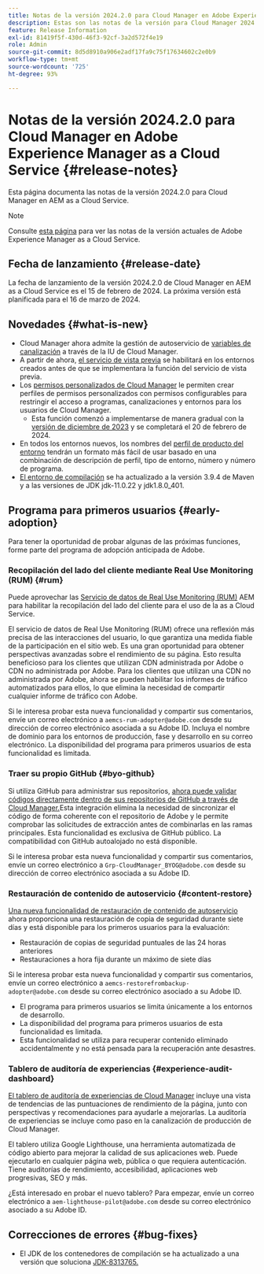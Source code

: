 ```yaml
---
title: Notas de la versión 2024.2.0 para Cloud Manager en Adobe Experience Manager as a Cloud Service
description: Estas son las notas de la versión para Cloud Manager 2024.2.0 en AEM as a Cloud Service.
feature: Release Information
exl-id: 81419f5f-430d-46f3-92cf-3a2d572f4e19
role: Admin
source-git-commit: 8d5d8910a906e2adf17fa9c75f17634602c2e0b9
workflow-type: tm+mt
source-wordcount: '725'
ht-degree: 93%

---
```


# Notas de la versión 2024.2.0 para Cloud Manager en Adobe Experience Manager as a Cloud Service {#release-notes}

Esta página documenta las notas de la versión 2024.2.0 para Cloud Manager en AEM as a Cloud Service.

>[!NOTE]
>
>Consulte [esta página](/help/release-notes/release-notes-cloud/release-notes-current.md) para ver las notas de la versión actuales de Adobe Experience Manager as a Cloud Service.

## Fecha de lanzamiento {#release-date}

La fecha de lanzamiento de la versión 2024.2.0 de Cloud Manager en AEM as a Cloud Service es el 15 de febrero de 2024. La próxima versión está planificada para el 16 de marzo de 2024.

## Novedades {#what-is-new}

* Cloud Manager ahora admite la gestión de autoservicio de [variables de canalización](/help/implementing/cloud-manager/configuring-pipelines/pipeline-variables.md) a través de la IU de Cloud Manager.
* A partir de ahora, [el servicio de vista previa](/help/implementing/cloud-manager/manage-environments.md#access-preview-sevice) se habilitará en los entornos creados antes de que se implementara la función del servicio de vista previa.
* Los [permisos personalizados de Cloud Manager](/help/implementing/cloud-manager/custom-permissions.md) le permiten crear perfiles de permisos personalizados con permisos configurables para restringir el acceso a programas, canalizaciones y entornos para los usuarios de Cloud Manager.
   * Esta función comenzó a implementarse de manera gradual con la [versión de diciembre de 2023](/help/implementing/cloud-manager/release-notes/2023/2023-12-0.md) y se completará el 20 de febrero de 2024.
* En todos los entornos nuevos, los nombres del [ perfil de producto del entorno](/help/onboarding/aem-cs-team-product-profiles.md) tendrán un formato más fácil de usar basado en una combinación de descripción de perfil, tipo de entorno, número y número de programa.
* [El entorno de compilación](/help/implementing/cloud-manager/getting-access-to-aem-in-cloud/build-environment-details.md) se ha actualizado a la versión 3.9.4 de Maven y a las versiones de JDK jdk-11.0.22 y jdk1.8.0_401.

## Programa para primeros usuarios {#early-adoption}

Para tener la oportunidad de probar algunas de las próximas funciones, forme parte del programa de adopción anticipada de Adobe.

### Recopilación del lado del cliente mediante Real Use Monitoring (RUM) {#rum}

Puede aprovechar las [Servicio de datos de Real Use Monitoring (RUM)](/help/implementing/cloud-manager/content-requests.md#cliendside-collection) AEM para habilitar la recopilación del lado del cliente para el uso de la as a Cloud Service.

El servicio de datos de Real Use Monitoring (RUM) ofrece una reflexión más precisa de las interacciones del usuario, lo que garantiza una medida fiable de la participación en el sitio web. Es una gran oportunidad para obtener perspectivas avanzadas sobre el rendimiento de su página. Esto resulta beneficioso para los clientes que utilizan CDN administrada por Adobe o CDN no administrada por Adobe. Para los clientes que utilizan una CDN no administrada por Adobe, ahora se pueden habilitar los informes de tráfico automatizados para ellos, lo que elimina la necesidad de compartir cualquier informe de tráfico con Adobe.

Si le interesa probar esta nueva funcionalidad y compartir sus comentarios, envíe un correo electrónico a `aemcs-rum-adopter@adobe.com` desde su dirección de correo electrónico asociada a su Adobe ID. Incluya el nombre de dominio para los entornos de producción, fase y desarrollo en su correo electrónico.  La disponibilidad del programa para primeros usuarios de esta funcionalidad es limitada.

### Traer su propio GitHub {#byo-github}

Si utiliza GitHub para administrar sus repositorios, [ahora puede validar códigos directamente dentro de sus repositorios de GitHub a través de Cloud Manager.](/help/implementing/cloud-manager/managing-code/private-repositories.md)Esta integración elimina la necesidad de sincronizar el código de forma coherente con el repositorio de Adobe y le permite comprobar las solicitudes de extracción antes de combinarlas en las ramas principales. Esta funcionalidad es exclusiva de GitHub público. La compatibilidad con GitHub autoalojado no está disponible.

Si le interesa probar esta nueva funcionalidad y compartir sus comentarios, envíe un correo electrónico a `Grp-CloudManager_BYOG@adobe.com` desde su dirección de correo electrónico asociada a su Adobe ID.

### Restauración de contenido de autoservicio {#content-restore}

[Una nueva funcionalidad de restauración de contenido de autoservicio](/help/operations/restore.md) ahora proporciona una restauración de copia de seguridad durante siete días y está disponible para los primeros usuarios para la evaluación:

* Restauración de copias de seguridad puntuales de las 24 horas anteriores
* Restauraciones a hora fija durante un máximo de siete días

Si le interesa probar esta nueva funcionalidad y compartir sus comentarios, envíe un correo electrónico a `aemcs-restorefrombackup-adopter@adobe.com` desde su correo electrónico asociado a su Adobe ID.

* El programa para primeros usuarios se limita únicamente a los entornos de desarrollo.
* La disponibilidad del programa para primeros usuarios de esta funcionalidad es limitada.
* Esta funcionalidad se utiliza para recuperar contenido eliminado accidentalmente y no está pensada para la recuperación ante desastres.

### Tablero de auditoría de experiencias {#experience-audit-dashboard}

[El tablero de auditoría de experiencias de Cloud Manager](/help/implementing/cloud-manager/experience-audit-dashboard.md) incluye una vista de tendencias de las puntuaciones de rendimiento de la página, junto con perspectivas y recomendaciones para ayudarle a mejorarlas. La auditoría de experiencias se incluye como paso en la canalización de producción de Cloud Manager.

El tablero utiliza Google Lighthouse, una herramienta automatizada de código abierto para mejorar la calidad de sus aplicaciones web. Puede ejecutarlo en cualquier página web, pública o que requiera autenticación. Tiene auditorías de rendimiento, accesibilidad, aplicaciones web progresivas, SEO y más.

¿Está interesado en probar el nuevo tablero? Para empezar, envíe un correo electrónico a `aem-lighthouse-pilot@adobe.com` desde su correo electrónico asociado a su Adobe ID.

## Correcciones de errores {#bug-fixes}

* El JDK de los contenedores de compilación se ha actualizado a una versión que soluciona [JDK-8313765.](https://bugs.openjdk.org/browse/JDK-8313765)
